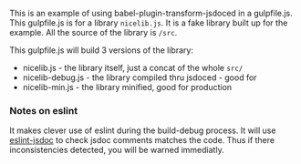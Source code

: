 This is an example of using babel-plugin-transform-jsdoced in a gulpfile.js.
This gulpfile.js is for a library ```nicelib.js```. It is a fake library
built up for the example. All the source of the library is ```/src```.

This gulpfile.js will build 3 versions of the library:

- nicelib.js - the library itself, just a concat of the whole ```src/```
- nicelib-debug.js - the library compiled thru jsdoced - good for 
- nicelib-min.js - the library minified, good for production


### Notes on eslint
It makes clever use of eslint during the build-debug process. 
It will use [eslint-jsdoc](http://eslint.org/docs/rules/valid-jsdoc)
to check jsdoc comments matches the code.
Thus if there inconsistencies detected, you will be warned immediatly.
